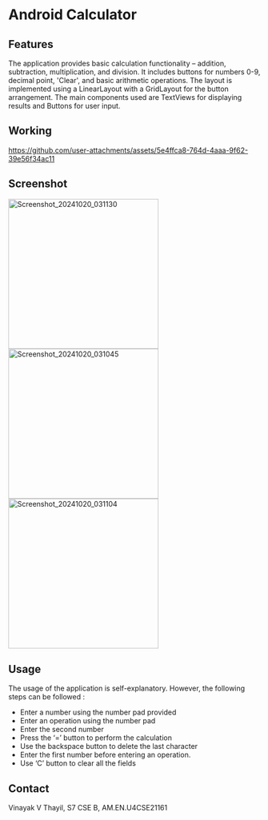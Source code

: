 # Android Calculator

## Features
The application provides basic calculation functionality – addition, subtraction, multiplication, and division. It includes buttons for numbers 0-9, decimal point, 'Clear', and basic arithmetic operations. The layout is implemented using a LinearLayout with a GridLayout for the button arrangement. The main components used are TextViews for displaying results and Buttons for user input.

## Working
https://github.com/user-attachments/assets/5e4ffca8-764d-4aaa-9f62-39e56f34ac11

## Screenshot
<img src="https://github.com/user-attachments/assets/f893eb98-1623-4dbf-8d80-81ab64cf1fd0" width="300" alt="Screenshot_20241020_031130">
<img src="https://github.com/user-attachments/assets/dc228360-9e5f-44ae-a567-de9f842f1f1d" width="300" alt="Screenshot_20241020_031045">
<img src="https://github.com/user-attachments/assets/1e44d61e-c965-4c31-bba5-5912d4fe4327" width="300" alt="Screenshot_20241020_031104">

## Usage
The usage of the application is self-explanatory. However, the following steps can be followed :

* Enter a number using the number pad provided
* Enter an operation using the number pad
* Enter the second number 
* Press the ‘=’ button to perform the calculation
* Use the backspace button to delete the last character
* Enter the first number before entering an operation.
* Use ‘C’ button to clear all the fields

## Contact
Vinayak V Thayil, S7 CSE B, AM.EN.U4CSE21161
